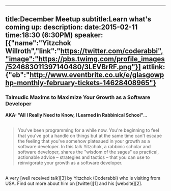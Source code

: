 ----
title:December Meetup
subtitle:Learn what's coming up:
description:
date:2015-02-11
time:18:30 (6:30PM)
speaker:[{"name":"Yitzchok Willroth","link":"https://twitter.com/coderabbi","image":"https://pbs.twimg.com/profile_images/524683011397140480/3LEVBrRF.png"}]
attlink:{"eb":"http://www.eventbrite.co.uk/e/glasgowphp-monthly-february-tickets-14628408965"}
----

### Talmudic Maxims to Maximize Your Growth as a Software Developer

**AKA: "All I Really Need to Know, I Learned in Rabbinical School"**...  
<br/>
>You've been programming for a while now. You're beginning to feel that you've 
got a handle on things but at the same time can't escape the feeling that 
you've somehow plateaued in your growth as a software developer. In this talk 
Yitzchok, a rabbinic scholar and software developer, shares the 
"wisdom of the sages" as practical, actionable advice – strategies and 
tactics – that you can use to reinvigorate your growth as a software developer.  

<br/>
A very [well received talk][3] by Yitzchok (Coderabbi) who is visiting from USA.  
Find out more about him on [twitter][1] and his [website][2].

[1]: https://twitter.com/coderabbi
[2]: http://coderabbi.github.io/about
[3]: https://joind.in/talk/view/11879